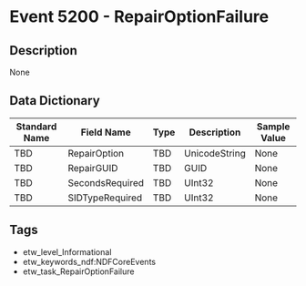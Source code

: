 # Event 5200 - RepairOptionFailure

## Description
None

## Data Dictionary
|Standard Name|Field Name|Type|Description|Sample Value|
|---|---|---|---|---|
|TBD|RepairOption|TBD|UnicodeString|None|None|
|TBD|RepairGUID|TBD|GUID|None|None|
|TBD|SecondsRequired|TBD|UInt32|None|None|
|TBD|SIDTypeRequired|TBD|UInt32|None|None|

## Tags
* etw_level_Informational
* etw_keywords_ndf:NDFCoreEvents
* etw_task_RepairOptionFailure
